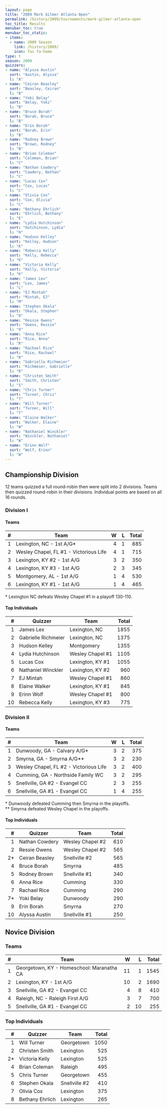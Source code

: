 ```yaml
---
layout: page
title: "2009 Mark Gilmer Atlanta Open"
permalink: /history/2009/tournaments/mark-gilmer-atlanta-open
toc_title: Results
menubar_toc: true
menubar_toc_static:
- items:
  - name: 2009 Season
    link: /history/2009/
    icon: fas fa-home
type: t
season: 2009
quizzers:
- name: "Alyssa Austin"
  sort: "Austin, Alyssa"
  l: "A"
- name: "Ceiran Beasley"
  sort: "Beasley, Ceiran"
  l: "B"
- name: "Yoki Belay"
  sort: "Belay, Yoki"
  l: "B"
- name: "Bruce Borah"
  sort: "Borah, Bruce"
  l: "B"
- name: "Erin Borah"
  sort: "Borah, Erin"
  l: "B"
- name: "Rodney Brown"
  sort: "Brown, Rodney"
  l: "B"
- name: "Brian Coleman"
  sort: "Coleman, Brian"
  l: "C"
- name: "Nathan Cowdery"
  sort: "Cowdery, Nathan"
  l: "C"
- name: "Lucas Cox"
  sort: "Cox, Lucas"
  l: "C"
- name: "Olivia Cox"
  sort: "Cox, Olivia"
  l: "C"
- name: "Bethany Ehrlich"
  sort: "Ehrlich, Bethany"
  l: "E"
- name: "Lydia Hutchinson"
  sort: "Hutchinson, Lydia"
  l: "H"
- name: "Hudson Kelley"
  sort: "Kelley, Hudson"
  l: "K"
- name: "Rebecca Kelly"
  sort: "Kelly, Rebecca"
  l: "K"
- name: "Victoria Kelly"
  sort: "Kelly, Victoria"
  l: "K"
- name: "James Lex"
  sort: "Lex, James"
  l: "L"
- name: "EJ Mintah"
  sort: "Mintah, EJ"
  l: "M"
- name: "Stephen Okala"
  sort: "Okala, Stephen"
  l: "O"
- name: "Ressie Owens"
  sort: "Owens, Ressie"
  l: "O"
- name: "Anna Rice"
  sort: "Rice, Anna"
  l: "R"
- name: "Rachael Rice"
  sort: "Rice, Rachael"
  l: "R"
- name: "Gabrielle Richmeier"
  sort: "Richmeier, Gabrielle"
  l: "R"
- name: "Christen Smith"
  sort: "Smith, Christen"
  l: "S"
- name: "Chris Turner"
  sort: "Turner, Chris"
  l: "T"
- name: "Will Turner"
  sort: "Turner, Will"
  l: "T"
- name: "Elaine Walker"
  sort: "Walker, Elaine"
  l: "W"
- name: "Nathaniel Winckler"
  sort: "Winckler, Nathaniel"
  l: "W"
- name: "Erinn Wolf"
  sort: "Wolf, Erinn"
  l: "W"
---
```


## Championship Division

12 teams quizzed a full round-robin then were split into 2 divisions.
Teams then quizzed round-robin in their divisions. Individual
points are based on all 16 rounds.

### Division I

#### Teams

|    # | Team                                   |    W |    L | Total |
| ---: | -------------------------------------- | ---: | ---: | ----: |
|    1 | Lexington, NC - 1st A/G*               |    4 |    1 |   885 |
|    2 | Wesley Chapel, FL #1 - Victorious Life |    4 |    1 |   715 |
|    3 | Lexington, KY #2 - 1st A/G             |    3 |    2 |   350 |
|    4 | Lexington, KY #3 - 1st A/G             |    2 |    3 |   345 |
|    5 | Montgomery, AL - 1st A/G               |    1 |    4 |   530 |
|    6 | Lexington, KY #1 - 1st A/G             |    1 |    4 |   465 |

\* Lexington NC defeats Wesley Chapel #1 in a playoff 130-110.

#### Top Individuals

|    # | Quizzer             | Team             | Total |
| ---: | ------------------- | ---------------- | ----: |
|    1 | James Lex           | Lexington, NC    |  1855 |
|    2 | Gabrielle Richmeier | Lexington, NC    |  1375 |
|    3 | Hudson Kelley       | Montgomery       |  1355 |
|    4 | Lydia Hutchinson    | Wesley Chapel #1 |  1105 |
|    5 | Lucas Cox           | Lexington, KY #1 |  1055 |
|    6 | Nathaniel Winckler  | Lexington, KY #2 |   960 |
|    7 | EJ Mintah           | Wesley Chapel #1 |   860 |
|    8 | Elaine Walker       | Lexington, KY #1 |   845 |
|    9 | Erinn Wolf          | Wesley Chapel #1 |   800 |
|   10 | Rebecca Kelly       | Lexington, KY #3 |   775 |

### Division II

#### Teams

|    # | Team                                   |    W |    L | Total |
| ---: | -------------------------------------- | ---: | ---: | ----: |
|    1 | Dunwoody, GA - Calvary A/G*            |    3 |    2 |   375 |
|    2 | Smyrna, GA - Smyrna A/G**              |    3 |    2 |   230 |
|    3 | Wesley Chapel, FL #2 - Victorious Life |    3 |    2 |   400 |
|    4 | Cumming, GA - Northside Family WC      |    3 |    2 |   295 |
|    5 | Snellville, GA #2 - Evangel CC         |    2 |    3 |   255 |
|    6 | Snellville, GA #1 - Evangel CC         |    1 |    4 |   255 |

\* Dunwoody defeated Cumming then Smyrna in the playoffs.\
\*\* Smyrna defeated Wesley Chapel in the playoffs.

#### Top Individuals

|    # | Quizzer        | Team             | Total |
| ---: | -------------- | ---------------- | ----: |
|    1 | Nathan Cowdery | Wesley Chapel #2 |   610 |
|    2 | Ressie Owens   | Wesley Chapel #2 |   565 |
|   2* | Ceiran Beasley | Snellville #2    |   565 |
|    4 | Bruce Borah    | Smyrna           |   485 |
|    5 | Rodney Brown   | Snellville #1    |   340 |
|    6 | Anna Rice      | Cumming          |   330 |
|    7 | Rachael Rice   | Cumming          |   290 |
|   7* | Yoki Belay     | Dunwoody         |   290 |
|    9 | Erin Borah     | Smyrna           |   270 |
|   10 | Alyssa Austin  | Snellville #1    |   250 |

## Novice Division

### Teams

|    # | Team                                      |    W |    L | Total |
| ---: | ----------------------------------------- | ---: | ---: | ----: |
|    1 | Georgetown, KY - Homeschool: Maranatha CA |   11 |    1 |  1545 |
|    2 | Lexington, KY - 1st A/G                   |   10 |    2 |  1690 |
|    3 | Snellville, GA #2 - Evangel CC            |    4 |    8 |   410 |
|    4 | Raleigh, NC - Raleigh First A/G           |    3 |    7 |   700 |
|    5 | Snellville, GA #1 - Evangel CC            |    2 |   10 |   255 |

### Top Individuals

|    # | Quizzer         | Team          | Total |
| ---: | --------------- | ------------- | ----: |
|    1 | Will Turner     | Georgetown    |  1050 |
|    2 | Christen Smith  | Lexington     |   525 |
|   2* | Victoria Kelly  | Lexington     |   525 |
|    4 | Brian Coleman   | Raleigh       |   495 |
|    5 | Chris Turner    | Georgetown    |   455 |
|    6 | Stephen Okala   | Snellville #2 |   410 |
|    7 | Olivia Cox      | Lexington     |   375 |
|    8 | Bethany Ehrlich | Lexington     |   265 |